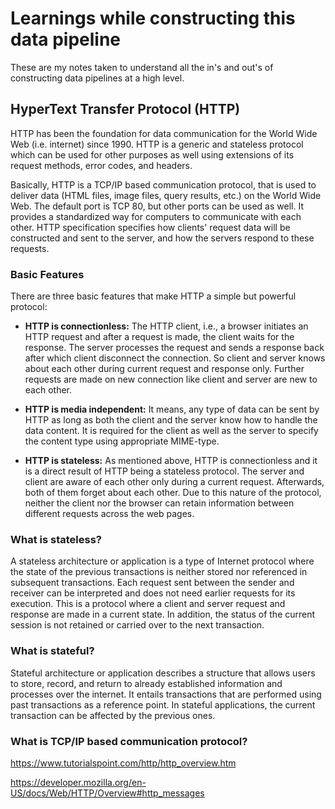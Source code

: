# Learnings while constructing this data pipeline
These are my notes taken to understand all the in's and out's of constructing data pipelines at a high level. 

## HyperText Transfer Protocol (HTTP) 

HTTP has been the foundation for data communication for the World Wide Web (i.e. internet) since 1990. HTTP is a generic and stateless protocol which can be used for other purposes as well using extensions of its request methods, error codes, and headers.

Basically, HTTP is a TCP/IP based communication protocol, that is used to deliver data (HTML files, image files, query results, etc.) on the World Wide Web. The default port is TCP 80, but other ports can be used as well. It provides a standardized way for computers to communicate with each other. HTTP specification specifies how clients' request data will be constructed and sent to the server, and how the servers respond to these requests.

### Basic Features
There are three basic features that make HTTP a simple but powerful protocol:

- **HTTP is connectionless:** The HTTP client, i.e., a browser initiates an HTTP request and after a request is made, the client waits for the response. The server processes the request and sends a response back after which client disconnect the connection. So client and server knows about each other during current request and response only. Further requests are made on new connection like client and server are new to each other.

- **HTTP is media independent:** It means, any type of data can be sent by HTTP as long as both the client and the server know how to handle the data content. It is required for the client as well as the server to specify the content type using appropriate MIME-type.

- **HTTP is stateless:** As mentioned above, HTTP is connectionless and it is a direct result of HTTP being a stateless protocol. The server and client are aware of each other only during a current request. Afterwards, both of them forget about each other. Due to this nature of the protocol, neither the client nor the browser can retain information between different requests across the web pages.

### What is stateless?

A stateless architecture or application is a type of Internet protocol where the state of the previous transactions is neither stored nor referenced in subsequent transactions. Each request sent between the sender and receiver can be interpreted and does not need earlier requests for its execution. This is a protocol where a client and server request and response are made in a current state. In addition, the status of the current session is not retained or carried over to the next transaction. 


### What is stateful?

Stateful architecture or application describes a structure that allows users to store, record, and return to already established information and processes over the internet. It entails transactions that are performed using past transactions as a reference point. In stateful applications, the current transaction can be affected by the previous ones. 



### What is TCP/IP based communication protocol?


https://www.tutorialspoint.com/http/http_overview.htm

https://developer.mozilla.org/en-US/docs/Web/HTTP/Overview#http_messages